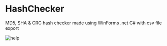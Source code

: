 # HashChecker
MD5, SHA  &amp; CRC hash checker made using WinForms .net C#
with csv file export

![help](https://github.com/YTDdigitalbohem/HashChecker/assets/148370610/8c23a881-b05d-44e9-83d5-e4f37a342a4e)
